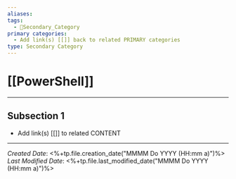 ```yaml
---
aliases: 
tags:
  - 🥈Secondary_Category
primary categories:
  - Add link(s) [[]] back to related PRIMARY categories
type: Secondary Category
---
```

# [[PowerShell]]

***

## Subsection 1

* Add link(s) [[]] to related CONTENT

***

*Created Date*: <%+tp.file.creation_date("MMMM Do YYYY (HH:mm a)")%>  
*Last Modified Date*: <%+tp.file.last_modified_date("MMMM Do YYYY (HH:mm a)")%>
